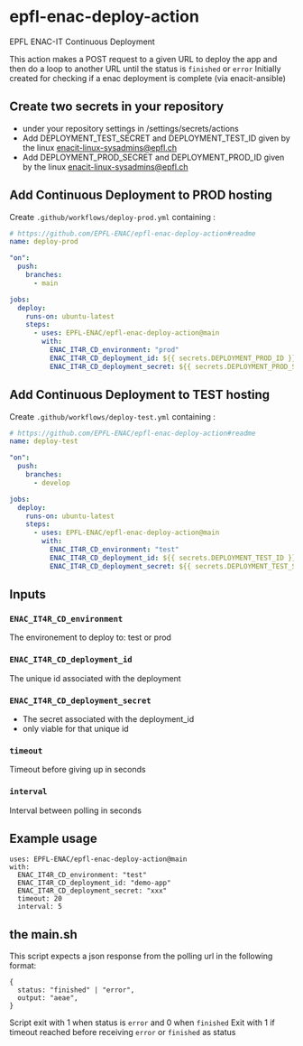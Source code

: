 # epfl-enac-deploy-action

EPFL ENAC-IT Continuous Deployment

This action makes a POST request to a given URL to deploy the app and then do a loop
to another URL until the status is `finished` or `error`
Initially created for checking if a enac deployment is complete (via enacit-ansible)

## Create two secrets in your repository

- under your repository settings in /settings/secrets/actions
- Add DEPLOYMENT_TEST_SECRET and DEPLOYMENT_TEST_ID given by the linux enacit-linux-sysadmins@epfl.ch
- Add DEPLOYMENT_PROD_SECRET and DEPLOYMENT_PROD_ID given by the linux enacit-linux-sysadmins@epfl.ch

## Add Continuous Deployment to PROD hosting

Create `.github/workflows/deploy-prod.yml` containing :

```yml
# https://github.com/EPFL-ENAC/epfl-enac-deploy-action#readme
name: deploy-prod

"on":
  push:
    branches:
      - main

jobs:
  deploy:
    runs-on: ubuntu-latest
    steps:
      - uses: EPFL-ENAC/epfl-enac-deploy-action@main
        with:
          ENAC_IT4R_CD_environment: "prod"
          ENAC_IT4R_CD_deployment_id: ${{ secrets.DEPLOYMENT_PROD_ID }}
          ENAC_IT4R_CD_deployment_secret: ${{ secrets.DEPLOYMENT_PROD_SECRET }}
```

## Add Continuous Deployment to TEST hosting

Create `.github/workflows/deploy-test.yml` containing :

```yml
# https://github.com/EPFL-ENAC/epfl-enac-deploy-action#readme
name: deploy-test

"on":
  push:
    branches:
      - develop

jobs:
  deploy:
    runs-on: ubuntu-latest
    steps:
      - uses: EPFL-ENAC/epfl-enac-deploy-action@main
        with:
          ENAC_IT4R_CD_environment: "test"
          ENAC_IT4R_CD_deployment_id: ${{ secrets.DEPLOYMENT_TEST_ID }}
          ENAC_IT4R_CD_deployment_secret: ${{ secrets.DEPLOYMENT_TEST_SECRET }}
```

## Inputs

### `ENAC_IT4R_CD_environment`

The environement to deploy to: test or prod

### `ENAC_IT4R_CD_deployment_id`

The unique id associated with the deployment

### `ENAC_IT4R_CD_deployment_secret`

- The secret associated with the deployment_id
- only viable for that unique id

### `timeout`

Timeout before giving up in seconds

### `interval`

Interval between polling in seconds

## Example usage

```
uses: EPFL-ENAC/epfl-enac-deploy-action@main
with:
  ENAC_IT4R_CD_environment: "test"
  ENAC_IT4R_CD_deployment_id: "demo-app"
  ENAC_IT4R_CD_deployment_secret: "xxx"
  timeout: 20
  interval: 5
```

## the main.sh

This script expects a json response from the polling url in the following format:

```
{
  status: "finished" | "error",
  output: "aeae",
}
```

Script exit with 1 when status is `error` and 0 when `finished`
Exit with 1 if timeout reached before receiving `error` or `finished` as status
